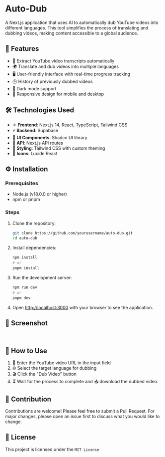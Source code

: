 # Auto-Dub

A Next.js application that uses AI to automatically dub YouTube videos into different languages. This tool simplifies the process of translating and dubbing videos, making content accessible to a global audience.

## 🌟 Features

- 🎥 Extract YouTube video transcripts automatically
- 🌍 Translate and dub videos into multiple languages
- 🖥️ User-friendly interface with real-time progress tracking
- 🕒 History of previously dubbed videos
- 🌙 Dark mode support
- 📱 Responsive design for mobile and desktop

## 🛠️ Technologies Used

- ⚛️ **Frontend**: Next.js 14, React, TypeScript, Tailwind CSS
- ⚡ **Backend**: Supabase 
- 🧩 **UI Components**: Shadcn UI library
- 🔌 **API**: Next.js API routes
- 🎨 **Styling**: Tailwind CSS with custom theming
- 🎯 **Icons**: Lucide React

## ⚙️ Installation

### Prerequisites

- Node.js (v18.0.0 or higher)
- npm or pnpm

### Steps

1. Clone the repository:
   ```bash
   git clone https://github.com/yourusername/auto-dub.git
   cd auto-dub
   ```

2. Install dependencies:
   ```bash
   npm install
   # or
   pnpm install
   ```

3. Run the development server:
   ```bash
   npm run dev
   # or
   pnpm dev
   ```

4. Open [http://localhost:3000](http://localhost:3000) with your browser to see the application.

## 📸 Screenshot

![Auto-Dub Screenshot](public/placeholder.jpg)

## 🚀 How to Use

1. 🔗 Enter the YouTube video URL in the input field
2. 🌐 Select the target language for dubbing
3. 🎬 Click the "Dub Video" button
4. ⏳ Wait for the process to complete and 📥 download the dubbed video.

## 🤝 Contribution

Contributions are welcome! Please feel free to submit a Pull Request. For major changes, please open an issue first to discuss what you would like to change.

## 📜 License

This project is licensed under the `MIT License`